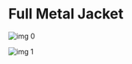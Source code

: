 # Full Metal Jacket

![img 0](https://i.imgur.com/3AxweSr.jpg)

![img 1](https://i.imgur.com/ryDGXLk.png)

